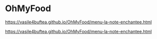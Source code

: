# OhMyFood
https://vasile4buftea.github.io/OhMyFood/menu-la-note-enchantee.html 
 
 https://vasile4buftea.github.io/OhMyFood/menu-la-note-enchantee.html 